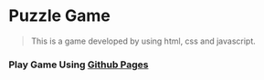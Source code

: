 # Puzzle Game
> This is a game developed by using html, css and javascript.

### Play Game Using [Github Pages](https://github.com/NirashaMadubhashini/Game/deployments)

